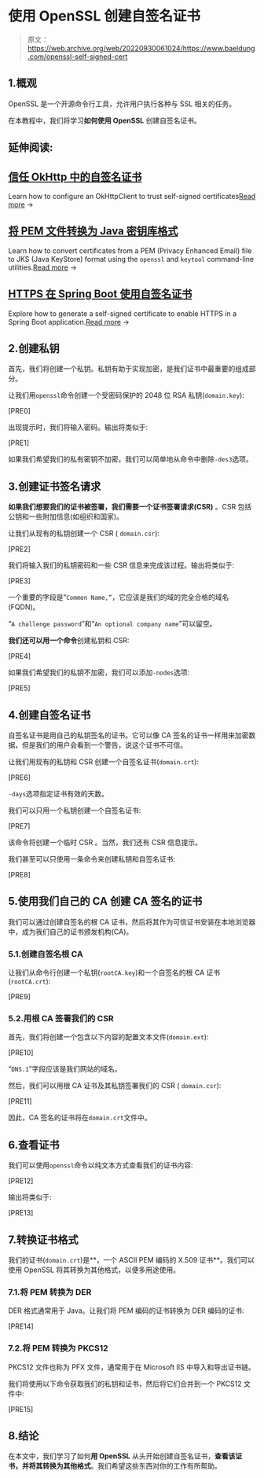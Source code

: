 # 使用 OpenSSL 创建自签名证书

> 原文：<https://web.archive.org/web/20220930061024/https://www.baeldung.com/openssl-self-signed-cert>

## 1.概观

OpenSSL 是一个开源命令行工具，允许用户执行各种与 SSL 相关的任务。

在本教程中，我们将学习**如何使用 OpenSSL** 创建自签名证书。

## 延伸阅读:

## [信任 OkHttp 中的自签名证书](/web/20220928195219/https://www.baeldung.com/okhttp-self-signed-cert)

Learn how to configure an OkHttpClient to trust self-signed certificates[Read more](/web/20220928195219/https://www.baeldung.com/okhttp-self-signed-cert) →

## [将 PEM 文件转换为 Java 密钥库格式](/web/20220928195219/https://www.baeldung.com/convert-pem-to-jks)

Learn how to convert certificates from a PEM (Privacy Enhanced Email) file to JKS (Java KeyStore) format using the `openssl` and `keytool` command-line utilities.[Read more](/web/20220928195219/https://www.baeldung.com/convert-pem-to-jks) →

## [HTTPS 在 Spring Boot 使用自签名证书](/web/20220928195219/https://www.baeldung.com/spring-boot-https-self-signed-certificate)

Explore how to generate a self-signed certificate to enable HTTPS in a Spring Boot application.[Read more](/web/20220928195219/https://www.baeldung.com/spring-boot-https-self-signed-certificate) →

## 2.创建私钥

首先，我们将创建一个私钥。私钥有助于实现加密，是我们证书中最重要的组成部分。

让我们用`openssl`命令创建一个受密码保护的 2048 位 RSA 私钥(`domain.key`):

[PRE0]

出现提示时，我们将输入密码。输出将类似于:

[PRE1]

如果我们希望我们的私有密钥不加密，我们可以简单地从命令中删除`-des3`选项。

## 3.创建证书签名请求

**如果我们想要我们的证书被签署，我们需要一个证书签署请求(CSR)** 。CSR 包括公钥和一些附加信息(如组织和国家)。

让我们从现有的私钥创建一个 CSR ( `domain.csr`):

[PRE2]

我们将输入我们的私钥密码和一些 CSR 信息来完成该过程。输出将类似于:

[PRE3]

一个重要的字段是“`Common Name,”`，它应该是我们的域的完全合格的域名(FQDN)。

“`A challenge password`”和“`An optional company name`”可以留空。

**我们还可以用一个命令**创建私钥和 CSR:

[PRE4]

如果我们希望我们的私钥不加密，我们可以添加`-nodes`选项:

[PRE5]

## 4.创建自签名证书

自签名证书是用自己的私钥签名的证书。它可以像 CA 签名的证书一样用来加密数据，但是我们的用户会看到一个警告，说这个证书不可信。

让我们用现有的私钥和 CSR 创建一个自签名证书(`domain.crt`):

[PRE6]

`-days`选项指定证书有效的天数。

我们可以只用一个私钥创建一个自签名证书:

[PRE7]

该命令将创建一个临时 CSR 。当然，我们还有 CSR 信息提示。

我们甚至可以只使用一条命令来创建私钥和自签名证书:

[PRE8]

## 5.使用我们自己的 CA 创建 CA 签名的证书

我们可以通过创建自签名的根 CA 证书，然后将其作为可信证书安装在本地浏览器中，成为我们自己的证书颁发机构(CA)。

### 5.1.创建自签名根 CA

让我们从命令行创建一个私钥(`rootCA.key`)和一个自签名的根 CA 证书(`rootCA.crt`):

[PRE9]

### 5.2.用根 CA 签署我们的 CSR

首先，我们将创建一个包含以下内容的配置文本文件(`domain.ext`):

[PRE10]

“`DNS.1`”字段应该是我们网站的域名。

然后，我们可以用根 CA 证书及其私钥签署我们的 CSR ( `domain.csr`):

[PRE11]

因此，CA 签名的证书将在`domain.crt`文件中。

## 6.查看证书

我们可以使用`openssl`命令以纯文本方式查看我们的证书内容:

[PRE12]

输出将类似于:

[PRE13]

## 7.转换证书格式

我们的证书(`domain.crt`)是**，一个 ASCII PEM 编码的 X.509 证书**。我们可以使用 OpenSSL 将其转换为其他格式，以便多用途使用。

### 7.1.将 PEM 转换为 DER

DER 格式通常用于 Java。让我们将 PEM 编码的证书转换为 DER 编码的证书:

[PRE14]

### 7.2.将 PEM 转换为 PKCS12

PKCS12 文件也称为 PFX 文件，通常用于在 Microsoft IIS 中导入和导出证书链。

我们将使用以下命令获取我们的私钥和证书，然后将它们合并到一个 PKCS12 文件中:

[PRE15]

## 8.结论

在本文中，我们学习了如何**用 OpenSSL** 从头开始创建自签名证书，**查看该证书，并将其转换为其他格式**。我们希望这些东西对你的工作有所帮助。